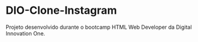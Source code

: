 # DIO-Clone-Instagram
Projeto desenvolvido durante o bootcamp HTML Web Developer da Digital Innovation One.
